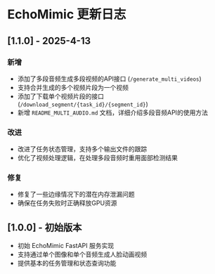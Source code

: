 # EchoMimic 更新日志

## [1.1.0] - 2025-4-13

### 新增
- 添加了多段音频生成多段视频的API接口 (`/generate_multi_videos`)
- 支持合并生成的多个视频片段为一个视频
- 添加了下载单个视频片段的接口 (`/download_segment/{task_id}/{segment_id}`)
- 新增 `README_MULTI_AUDIO.md` 文档，详细介绍多段音频API的使用方法

### 改进
- 改进了任务状态管理，支持多个输出文件的跟踪
- 优化了视频处理逻辑，在处理多段音频时重用面部检测结果

### 修复
- 修复了一些边缘情况下的潜在内存泄漏问题
- 确保在任务失败时正确释放GPU资源

## [1.0.0] - 初始版本

- 初始 EchoMimic FastAPI 服务实现
- 支持通过单个图像和单个音频生成人脸动画视频
- 提供基本的任务管理和状态查询功能 